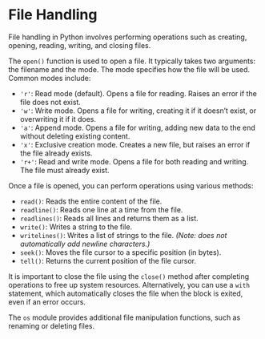 # File Handling

File handling in Python involves performing operations such as creating, opening, reading, writing, and closing files.

The `open()` function is used to open a file. It typically takes two arguments: the filename and the mode. The mode specifies how the file will be used. Common modes include:

- `'r'`: Read mode (default). Opens a file for reading. Raises an error if the file does not exist.
- `'w'`: Write mode. Opens a file for writing, creating it if it doesn’t exist, or overwriting it if it does.
- `'a'`: Append mode. Opens a file for writing, adding new data to the end without deleting existing content.
- `'x'`: Exclusive creation mode. Creates a new file, but raises an error if the file already exists.
- `'r+'`: Read and write mode. Opens a file for both reading and writing. The file must already exist.

Once a file is opened, you can perform operations using various methods:

- `read()`: Reads the entire content of the file.
- `readline()`: Reads one line at a time from the file.
- `readlines()`: Reads all lines and returns them as a list.
- `write()`: Writes a string to the file.
- `writelines()`: Writes a list of strings to the file. *(Note: does not automatically add newline characters.)*
- `seek()`: Moves the file cursor to a specific position (in bytes).
- `tell()`: Returns the current position of the file cursor.

It is important to close the file using the `close()` method after completing operations to free up system resources. Alternatively, you can use a `with` statement, which automatically closes the file when the block is exited, even if an error occurs.

The `os` module provides additional file manipulation functions, such as renaming or deleting files.
